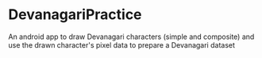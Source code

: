 # DevanagariPractice
An android app to draw Devanagari characters (simple and composite) and use the drawn character's pixel data to prepare a Devanagari dataset 
